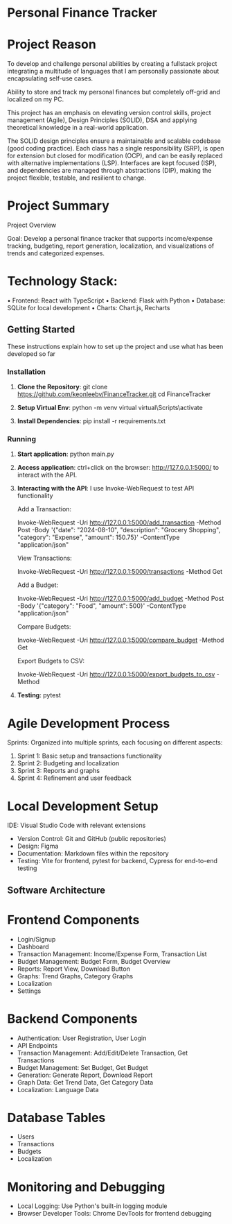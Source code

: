 # Personal Finance Tracker

# Project Reason

To develop and challenge personal abilities by creating a fullstack project integrating a multitude of languages that I am personally passionate about encapsulating self-use cases. 

Ability to store and track my personal finances but completely off-grid and localized on my PC.

This project has an emphasis on elevating version control skills, project management (Agile), Design Principles (SOLID), DSA and applying theoretical knowledge in a real-world application. 

The SOLID design principles ensure a maintainable and scalable codebase (good coding practice). Each class has a single responsibility (SRP), is open for extension but closed for modification (OCP), and can be easily replaced with alternative implementations (LSP). Interfaces are kept focused (ISP), and dependencies are managed through abstractions (DIP), making the project flexible, testable, and resilient to change.

# Project Summary

Project Overview

Goal: Develop a personal finance tracker that supports income/expense tracking, budgeting, report generation, localization, and visualizations of trends and categorized expenses.

# Technology Stack:
•	Frontend: React with TypeScript
•   Backend: Flask with Python
•   Database: SQLite for local development
•   Charts: Chart.js, Recharts

## Getting Started

These instructions explain how to set up the project and use what has been developed so far

### Installation

1. **Clone the Repository**:
    git clone https://github.com/keonleebv/FinanceTracker.git
    cd FinanceTracker

2. **Setup Virtual Env**:
    python -m venv virtual
    virtual\Scripts\activate

3. **Install Dependencies**:
    pip install -r requirements.txt 

### Running

1. **Start application**:
    python main.py

2. **Access application**:
    ctrl+click on the browser: http://127.0.0.1:5000/ to interact with the API.

3. **Interacting with the API**:
    I use Invoke-WebRequest to test API functionality

    Add a Transaction:

    Invoke-WebRequest -Uri http://127.0.0.1:5000/add_transaction -Method Post -Body '{"date": "2024-08-10", "description": "Grocery Shopping", "category": "Expense", "amount": 150.75}' -ContentType "application/json"

    View Transactions:

    Invoke-WebRequest -Uri http://127.0.0.1:5000/transactions -Method Get

    Add a Budget:

    Invoke-WebRequest -Uri http://127.0.0.1:5000/add_budget -Method Post -Body '{"category": "Food", "amount": 500}' -ContentType "application/json"

    Compare Budgets:

    Invoke-WebRequest -Uri http://127.0.0.1:5000/compare_budget -Method Get

    Export Budgets to CSV:

    Invoke-WebRequest -Uri http://127.0.0.1:5000/export_budgets_to_csv -Method 

4. **Testing**:
    pytest 

# Agile Development Process

Sprints: Organized into multiple sprints, each focusing on different aspects:
1. Sprint 1: Basic setup and transactions functionality
2. Sprint 2: Budgeting and localization
3. Sprint 3: Reports and graphs
4. Sprint 4: Refinement and user feedback

# Local Development Setup
IDE: Visual Studio Code with relevant extensions 
- 	Version Control: Git and GitHub (public repositories)
-	Design: Figma
-	Documentation: Markdown files within the repository
-	Testing: Vite for frontend, pytest for backend, Cypress for end-to-end testing

## Software Architecture
# Frontend Components
-	Login/Signup
-	Dashboard
-	Transaction Management: Income/Expense Form, Transaction List
-	Budget Management: Budget Form, Budget Overview
-	Reports: Report View, Download Button
-	Graphs: Trend Graphs, Category Graphs
-	Localization
-	Settings

# Backend Components
-	Authentication: User Registration, User Login
-	API Endpoints
-	Transaction Management: Add/Edit/Delete Transaction, Get Transactions
-	Budget Management: Set Budget, Get Budget
-	Generation: Generate Report, Download Report
-	Graph Data: Get Trend Data, Get Category Data
-	Localization: Language Data

# Database Tables
-	Users
-	Transactions
-	Budgets
-	Localization

# Monitoring and Debugging
-	Local Logging: Use Python's built-in logging module
- Browser Developer Tools: Chrome DevTools for frontend debugging

